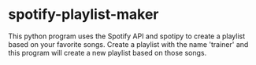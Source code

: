 # spotify-playlist-maker
This python program uses the Spotify API and spotipy to create a playlist based on your favorite songs. Create a playlist with the name 'trainer' and this program will create a new playlist based on those songs.
